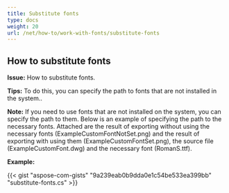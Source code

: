 ```yaml
---
title: Substitute fonts
type: docs
weight: 20
url: /net/how-to/work-with-fonts/substitute-fonts
---
```



## **How to substitute fonts**

**Issue:** How to substitute fonts.

**Tips:** To do this, you can specify the path to fonts that are not installed in the system..

**Note:** If you need to use fonts that are not installed on the system, you can specify the path to them. Below is an example of specifying the path to the necessary fonts. Attached are the result of exporting without using the necessary fonts (ExampleCustomFontNotSet.png) and the result of exporting with using them (ExampleCustomFontSet.png), the source file (ExampleCustomFont.dwg) and the necessary font (RomanS.ttf).

**Example:**

{{< gist "aspose-com-gists" "9a239eab0b9dda0e1c54be533ea399bb" "substitute-fonts.cs" >}}